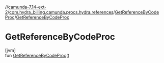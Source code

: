 //[camunda-7.14-ext-2](../../../index.md)/[com.hydra_billing.camunda.procs.hydra.references](../index.md)/[GetReferenceByCodeProc](index.md)/[GetReferenceByCodeProc](-get-reference-by-code-proc.md)

# GetReferenceByCodeProc

[jvm]\
fun [GetReferenceByCodeProc](-get-reference-by-code-proc.md)()
